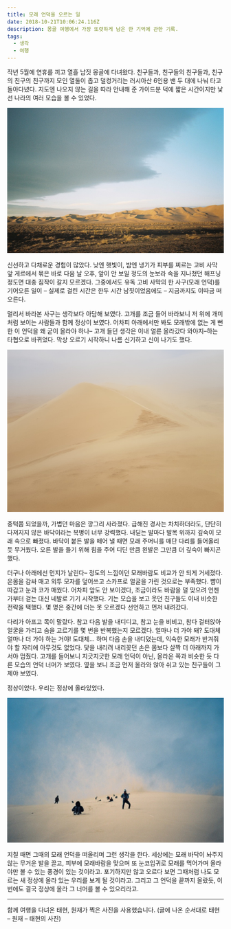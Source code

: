 ```yaml
---
title: 모래 언덕을 오르는 일
date: 2018-10-21T10:06:24.116Z
description: 몽골 여행에서 가장 또렷하게 남은 한 기억에 관한 기록.
tags:
  - 생각
  - 여행
---
```


작년 5월에 연휴를 끼고 열흘 남짓 몽골에 다녀왔다. 친구들과, 친구들의 친구들과, 친구의 친구의 친구까지 모인 열둘이 좁고 덜컹거리는 러시아산 6인용 밴 두 대에 나눠 타고 돌아다녔다. 지도엔 나오지 않는 길을 따라 안내해 준 가이드분 덕에 짧은 시간이지만 낯선 나라의 여러 모습을 볼 수 있었다.

![멀리서 바라본 사구의 모습](/public/assets/sandhill-remote.jpg)

신선하고 다채로운 경험이 많았다. 낮엔 햇빛이, 밤엔 냉기가 피부를 찌르는 고비 사막 앞 게르에서 묶은 바로 다음 날 오후, 앞이 안 보일 정도의 눈보라 속을 지나쳤던 해프닝 정도면 대충 짐작이 갈지 모르겠다. 그중에서도 유독 고비 사막의 한 사구(모래 언덕)를 기어오른 일이 – 실제로 걸린 시간은 한두 시간 남짓이었음에도 – 지금까지도 이따금 떠오른다.

멀리서 바라본 사구는 생각보다 아담해 보였다. 고개를 조금 들어 바라보니 저 위에 개미처럼 보이는 사람들과 함께 정상이 보였다. 어차피 아래에서만 봐도 모래밖에 없는 게 뻔한 이 언덕을 왜 굳이 올라야 하나– 고개 들던 생각은 이내 얼른 올라갔다 와야지–하는 타협으로 바뀌었다. 막상 오르기 시작하니 나름 신기하고 신이 나기도 했다.

![고비 사막의 사구](/public/assets/sandhill2.jpg)

중턱쯤 되었을까, 가볍던 마음은 깡그리 사라졌다. 급해진 경사는 차치하더라도, 단단히 다져지지 않은 바닥이라는 복병이 너무 강력했다. 내딛는 발마다 발목 위까지 깊숙이 모래 속으로 빠졌다. 바닥이 붙든 발을 떼어 낼 때면 모래 주머니를 매단 다리를 들어올리듯 무거웠다. 오른 발을 들기 위해 힘을 주어 디딘 만큼 왼발은 그만큼 더 깊숙이 빠지곤 했다.

더구나 아래에선 먼지가 날린다– 정도의 느낌이던 모래바람도 비교가 안 되게 거세졌다. 온몸을 감싸 매고 외투 모자를 덮어쓰고 스카프로 얼굴을 가린 것으로는 부족했다. 뺨이 따갑고 눈과 코가 매웠다. 어차피 앞도 안 보이겠다, 조금이라도 바람을 덜 맞으려 언젠가부터 걷는 대신 네발로 기기 시작했다. 기는 모습을 보고 웃던 친구들도 이내 비슷한 전략을 택했다. 몇 명은 중간에 더는 못 오르겠다 선언하고 먼저 내려갔다.

다리가 아프고 목이 말랐다. 참고 다음 발을 내디디고, 참고 눈을 비비고, 참다 걸터앉아 얼굴을 가리고 숨을 고르기를 몇 번을 반복했는지 모르겠다. 얼마나 더 가야 돼? 도대체 얼마나 더 가야 하는 거야! 도대체… 하며 다음 손을 내디뎠는데, 익숙한 모래가 반겨줘야 할 자리에 아무것도 없었다. 닻을 내리려 내리꽂던 손은 몸보다 살짝 더 아래까지 가서야 멈췄다. 고개를 들어보니 지긋지긋한 모래 언덕이 아닌, 올라온 쪽과 비슷한 듯 다른 모습의 언덕 너머가 보였다. 옆을 보니 조금 먼저 올라와 앉아 쉬고 있는 친구들이 그제야 보였다.

정상이었다. 우리는 정상에 올라있었다.

![정상에 오르기 조금 전 우리](/public/assets/sandhill-film.jpg)

지칠 때면 그때의 모래 언덕을 떠올리며 그런 생각을 한다. 세상에는 모래 바닥이 놔주지 않는 무거운 발을 끌고, 피부에 모래바람을 맞으며 또 눈코입귀로 모래를 먹어가며 올라야만 볼 수 있는 풍경이 있는 것이라고. 포기하지만 않고 오르다 보면 그때처럼 나도 모르는 새 정상에 올라 있는 우리를 보게 될 것이라고. 그리고 그 언덕을 끝까지 올랐듯, 이번에도 결국 정상에 올라 그 너머를 볼 수 있으리라고.

---

함께 여행을 다녀온 태현, 원재가 찍은 사진을 사용했습니다. (글에 나온 순서대로 태현 – 원재 – 태현의 사진)
